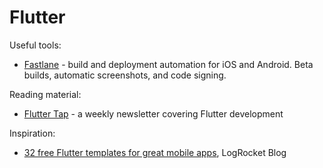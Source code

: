 # Flutter

Useful tools:

- [Fastlane](https://fastlane.tools/) - build and deployment automation for iOS
  and Android. Beta builds, automatic screenshots, and code signing.

Reading material:

- [Flutter Tap](https://fluttertap.com/?utm_source=wiki.brianturchyn.net) - a
  weekly newsletter covering Flutter development

Inspiration:

- [32 free Flutter templates for great mobile
  apps](https://blog.logrocket.com/32-free-flutter-templates-mobile-apps/?utm_source=wiki.brianturchyn.net),
  LogRocket Blog
